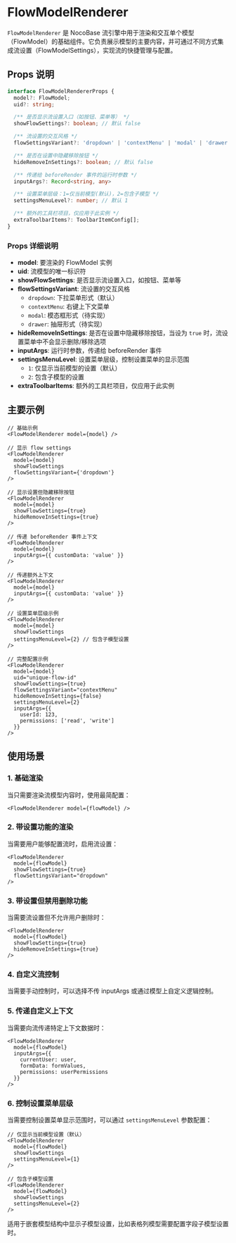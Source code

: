 # FlowModelRenderer

`FlowModelRenderer` 是 NocoBase 流引擎中用于渲染和交互单个模型（FlowModel）的基础组件。它负责展示模型的主要内容，并可通过不同方式集成流设置（FlowModelSettings），实现流的快捷管理与配置。

## Props 说明

```ts
interface FlowModelRendererProps {
  model?: FlowModel;
  uid?: string;

  /** 是否显示流设置入口（如按钮、菜单等） */
  showFlowSettings?: boolean; // 默认 false

  /** 流设置的交互风格 */
  flowSettingsVariant?: 'dropdown' | 'contextMenu' | 'modal' | 'drawer'; // 默认 'dropdown'

  /** 是否在设置中隐藏移除按钮 */
  hideRemoveInSettings?: boolean; // 默认 false

  /** 传递给 beforeRender 事件的运行时参数 */
  inputArgs?: Record<string, any>

  /** 设置菜单层级：1=仅当前模型(默认)，2=包含子模型 */
  settingsMenuLevel?: number; // 默认 1

  /** 额外的工具栏项目，仅应用于此实例 */
  extraToolbarItems?: ToolbarItemConfig[];
}
```

### Props 详细说明

- **model**: 要渲染的 FlowModel 实例
- **uid**: 流模型的唯一标识符
- **showFlowSettings**: 是否显示流设置入口，如按钮、菜单等
- **flowSettingsVariant**: 流设置的交互风格
  - `dropdown`: 下拉菜单形式（默认）
  - `contextMenu`: 右键上下文菜单
  - `modal`: 模态框形式（待实现）
  - `drawer`: 抽屉形式（待实现）
- **hideRemoveInSettings**: 是否在设置中隐藏移除按钮，当设为 `true` 时，流设置菜单中不会显示删除/移除选项
- **inputArgs**: 运行时参数，传递给 beforeRender 事件
- **settingsMenuLevel**: 设置菜单层级，控制设置菜单的显示范围
  - `1`: 仅显示当前模型的设置（默认）
  - `2`: 包含子模型的设置
- **extraToolbarItems**: 额外的工具栏项目，仅应用于此实例

## 主要示例

```tsx | pure
// 基础示例
<FlowModelRenderer model={model} />

// 显示 flow settings
<FlowModelRenderer 
  model={model} 
  showFlowSettings 
  flowSettingsVariant={'dropdown'}
/>

// 显示设置但隐藏移除按钮
<FlowModelRenderer 
  model={model} 
  showFlowSettings={true}
  hideRemoveInSettings={true}
/>

// 传递 beforeRender 事件上下文
<FlowModelRenderer 
  model={model} 
  inputArgs={{ customData: 'value' }}
/>

// 传递额外上下文
<FlowModelRenderer 
  model={model} 
  inputArgs={{ customData: 'value' }}
/>

// 设置菜单层级示例
<FlowModelRenderer 
  model={model} 
  showFlowSettings 
  settingsMenuLevel={2} // 包含子模型设置
/>

// 完整配置示例
<FlowModelRenderer 
  model={model}
  uid="unique-flow-id"
  showFlowSettings={true}
  flowSettingsVariant="contextMenu"
  hideRemoveInSettings={false}
  settingsMenuLevel={2}
  inputArgs={{ 
    userId: 123,
    permissions: ['read', 'write']
  }}
/>
```

## 使用场景

### 1. 基础渲染
当只需要渲染流模型内容时，使用最简配置：

```tsx | pure
<FlowModelRenderer model={flowModel} />
```

### 2. 带设置功能的渲染
当需要用户能够配置流时，启用流设置：

```tsx | pure
<FlowModelRenderer 
  model={flowModel} 
  showFlowSettings={true}
  flowSettingsVariant="dropdown"
/>
```

### 3. 带设置但禁用删除功能
当需要流设置但不允许用户删除时：

```tsx | pure
<FlowModelRenderer 
  model={flowModel} 
  showFlowSettings={true}
  hideRemoveInSettings={true}
/>
```

### 4. 自定义流控制
当需要手动控制时，可以选择不传 inputArgs 或通过模型上自定义逻辑控制。

### 5. 传递自定义上下文
当需要向流传递特定上下文数据时：

```tsx | pure
<FlowModelRenderer 
  model={flowModel} 
  inputArgs={{
    currentUser: user,
    formData: formValues,
    permissions: userPermissions
  }}
/>
```

### 6. 控制设置菜单层级
当需要控制设置菜单显示范围时，可以通过 `settingsMenuLevel` 参数配置：

```tsx | pure
// 仅显示当前模型设置（默认）
<FlowModelRenderer 
  model={flowModel} 
  showFlowSettings
  settingsMenuLevel={1}
/>

// 包含子模型设置
<FlowModelRenderer 
  model={flowModel} 
  showFlowSettings
  settingsMenuLevel={2}
/>
```

适用于嵌套模型结构中显示子模型设置，比如表格列模型需要配置字段子模型设置时。
